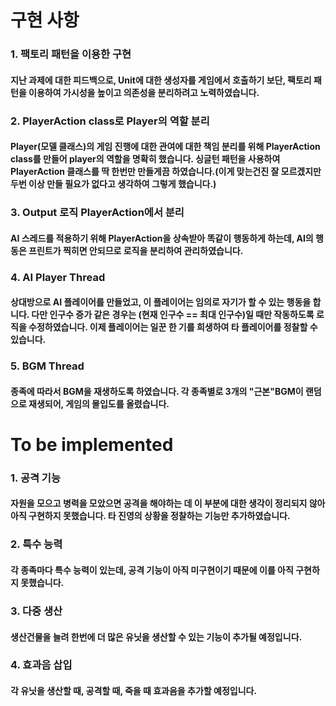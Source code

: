 # 구현 사항

### 1. 팩토리 패턴을 이용한 구현
#### 지난 과제에 대한 피드백으로, Unit에 대한 생성자를 게임에서 호출하기 보단, 팩토리 패턴을 이용하여 가시성을 높이고 의존성을 분리하려고 노력하였습니다.

### 2. PlayerAction class로 Player의 역할 분리
#### Player(모델 클래스)의 게임 진행에 대한 관여에 대한 책임 분리를 위해 PlayerAction class를 만들어 player의 역할을 명확히 했습니다. 싱글턴 패턴을 사용하여 PlayerAction 클래스를 딱 한번만 만들게끔 하였습니다.(이게 맞는건진 잘 모르겠지만 두번 이상 만들 필요가 없다고 생각하여 그렇게 했습니다.)

### 3. Output 로직 PlayerAction에서 분리
#### AI 스레드를 적용하기 위해 PlayerAction을 상속받아 똑같이 행동하게 하는데, AI의 행동은 프린트가 찍히면 안되므로 로직을 분리하여 관리하였습니다.

### 4. AI Player Thread
#### 상대방으로 AI 플레이어를 만들었고, 이 플레이어는 임의로 자기가 할 수 있는 행동을 합니다. 다만 인구수 증가 같은 경우는 (현재 인구수 == 최대 인구수)일 때만 작동하도록 로직을 수정하였습니다. 이제 플레이어는 일꾼 한 기를 희생하여 타 플레이어를 정찰할 수 있습니다.

### 5. BGM Thread
#### 종족에 따라서 BGM을 재생하도록 하였습니다. 각 종족별로 3개의 "근본"BGM이 랜덤으로 재생되어, 게임의 몰입도를 올렸습니다.

# To be implemented

### 1. 공격 기능
#### 자원을 모으고 병력을 모았으면 공격을 해야하는 데 이 부분에 대한 생각이 정리되지 않아 아직 구현하지 못했습니다. 타 진영의 상황을 정찰하는 기능만 추가하였습니다.

### 2. 특수 능력
#### 각 종족마다 특수 능력이 있는데, 공격 기능이 아직 미구현이기 때문에 이를 아직 구현하지 못했습니다.

### 3. 다중 생산
#### 생산건물을 늘려 한번에 더 많은 유닛을 생산할 수 있는 기능이 추가될 예정입니다.

### 4. 효과음 삽입
#### 각 유닛을 생산할 때, 공격할 때, 죽을 때 효과음을 추가할 예정입니다.